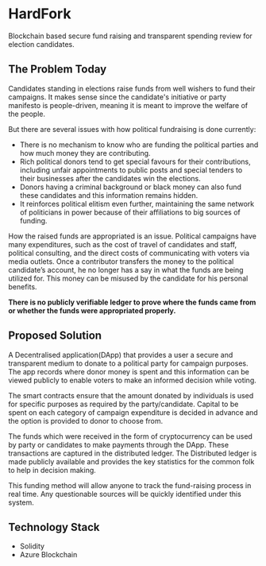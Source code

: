 # HardFork

Blockchain based secure fund raising and transparent spending review for election candidates.

## The Problem Today

Candidates standing in elections raise funds from well wishers to fund their campaigns. It makes sense since the candidate's initiative or party manifesto is people-driven, meaning it is meant to improve the welfare of the people.

But there are several issues with how political fundraising is done currently:
- There is no mechanism to know who are funding the political parties and how much money they are contributing. 
- Rich political donors tend to get special favours for their contributions, including unfair appointments to public posts and special tenders to their businesses after the candidates win the elections. 
- Donors having a criminal background or black money can also fund these candidates and this information remains hidden.
- It reinforces political elitism even further, maintaining the same network of politicians in power because of their affiliations to big sources of funding.

How the raised funds are appropriated is an issue. Political campaigns have many expenditures, such as the cost of travel of candidates and staff, political consulting, and the direct costs of communicating with voters via media outlets. Once a contributor transfers the money to the political candidate’s account, he no longer has a say in what the funds are being utilized for. This money can be misused by the candidate for his personal benefits. 

**There is no publicly verifiable ledger to prove where the funds came from or whether the funds were appropriated properly.**

## Proposed Solution

A Decentralised application(DApp) that provides a user a secure and transparent medium to donate to a political party for campaign purposes. The app records where donor money is spent and this information can be viewed publicly to enable voters to make an informed decision while voting.

The smart contracts ensure that the amount donated by individuals is used for specific purposes as required by the party/candidate. Capital to be spent on each category of campaign expenditure is decided in advance and the option is provided to donor to choose from.

The funds which were received in the form of cryptocurrency can be used by party or candidates to make payments through the DApp. These transactions are captured in the distributed ledger. The Distributed ledger is made publicly available and provides the key statistics for the common folk to help in decision making.

This funding method will allow anyone to track the fund-raising process in real time. Any questionable sources will be quickly identified under this system.

## Technology Stack

- Solidity
- Azure Blockchain
